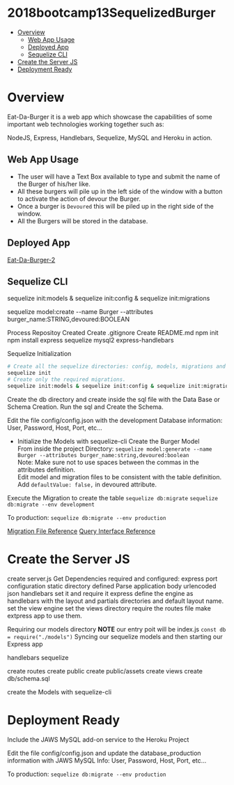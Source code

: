 # 2018bootcamp13SequelizedBurger <!-- omit in toc --> 

- [Overview](#overview)
    - [Web App Usage](#web-app-usage)
    - [Deployed App](#deployed-app)
    - [Sequelize CLI](#sequelize-cli)
- [Create the Server JS](#create-the-server-js)
- [Deployment Ready](#deployment-ready)
# Overview

Eat-Da-Burger it is a web app which showcase the capabilities of some important web technologies working together such as:

NodeJS, Express, Handlebars, Sequelize, MySQL and Heroku in action.

## Web App Usage

* The user will have a Text Box available to type and submit the name of the Burger of his/her like.
* All these burgers will pile up in the left side of the window with a button to activate the action of devour the Burger.
* Once a burger is `Devoured` this will be piled up in the right side of the window.
* All the Burgers will be stored in the database.

## Deployed App

[Eat-Da-Burger-2](https://seiji-eat-da-burger-2.herokuapp.com/)

## Sequelize CLI
sequelize init:models & sequelize init:config & sequelize init:migrations

sequelize model:create --name Burger --attributes burger_name:STRING,devoured:BOOLEAN


Process
Repositoy Created
Create .gitignore
Create README.md
npm init
npm install express sequelize mysql2 express-handlebars

Sequelize Initialization
```bash
# Create all the sequelize directories: config, models, migrations and seeds
sequelize init
# Create only the required migrations.
sequelize init:models & sequelize init:config & sequelize init:migrations
```
Create the db directory and create inside the sql file with the Data Base or Schema Creation.
Run the sql and Create the Schema.

Edit the file config/config.json with the development Database information: User, Password, Host, Port, etc...

* Initialize the Models with sequelize-cli
Create the Burger Model \
From inside the project Directory:
`sequelize model:generate --name Burger --attributes burger_name:string,devoured:boolean` \
Note: Make sure not to use spaces between the commas in the attributes definition. \
Edit model and migration files to be consistent with the table definition. 
Add `defaultValue: false,` in devoured attribute.

Execute the Migration to create the table
`sequelize db:migrate`
`sequelize db:migrate --env development`

To production:
`sequelize db:migrate --env production`

[Migration File Reference](http://docs.sequelizejs.com/manual/tutorial/migrations.html)
[Query Interface Reference](http://docs.sequelizejs.com/class/lib/query-interface.js~QueryInterface.html)

# Create the Server JS
create server.js
Get Dependencies required and configured:
express
    port configuration
    static directory defined
    Parse application body
        urlencoded
        json
handlebars
    set it and require it
express
    define the engine as handlebars with the layout and partials directories and default layout name.
    set the view engine
    set the views directory
require the routes file
make extpress app to use them.

Requiring our models directory **NOTE** our entry poit will be index.js `const db = require("./models")`
Syncing our sequelize models and then starting our Express app

handlebars
sequelize

create routes
create public
create public/assets
create views
create db/schema.sql

create the Models with sequelize-cli

# Deployment Ready

Include the JAWS MySQL add-on service to the Heroku Project

Edit the file config/config.json and update the database_production information with JAWS MySQL Info: User, Password, Host, Port, etc...

To production:
`sequelize db:migrate --env production`